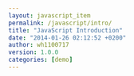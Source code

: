 ```yaml
---
layout: javascript_item
permalink: /javascript/intro/
title: "JavaScript Introduction"
date: "2014-01-26 02:12:52 +0200"
author: wh1100717
version: 1.0.0
categories: [demo]
---
```


